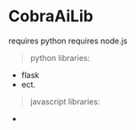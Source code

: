 # CobraAiLib
requires python
requires node.js

> python libraries:
* flask
* ect.

> javascript libraries:
* 
